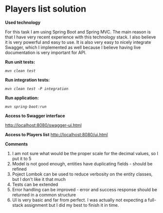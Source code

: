 # Players list solution

**Used technology**

For this task I am using Spring Boot and Spring MVC. The main reason is that I have very recent experience with this technology stack. I also believe it is very powerful and easy to use. It is also very easy to nicely integrate Swagger, which I implemented as well because I believe having live documentation is very important for API.

**Run unit tests:**

  *`mvn clean test`*

**Run integration tests:**

  *`mvn clean test -P integration`*

**Run application:**

  *`mvn spring-boot:run`*
  
**Access to Swagger interface**

  [http://localhost:8080/swagger-ui.html](http://localhost:8080/swagger-ui.html)
  
  
**Access to Players list**
[http://localhost:8080/ui.html](http://localhost:8080/ui.html)
  

**Comments**
1. I am not sure what would be the proper scale for the decimal values, so I put it to 5
2. Model is not good enough, entities have duplicating fields - should be refined
3. Poject Lombok can be used to reduce verbosity on the entity classes, but I don't like it that much
4. Tests can be extended
5. Error handling can be improved - error and success response should be returned in а common structure
6. UI is very basic and far from perfect. I was actually not expecting a full-stack assignment but I did my best to finish it in time.
  
  
